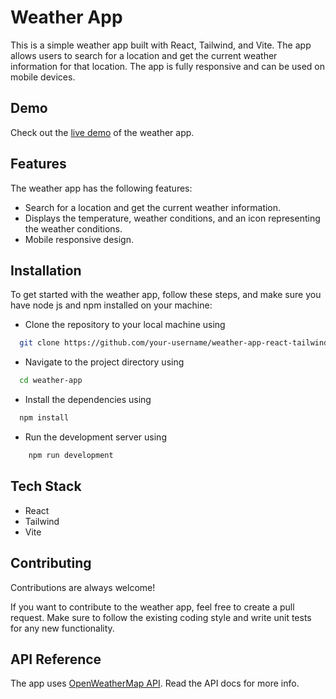 
# Weather App

This is a simple weather app built with React, Tailwind, and Vite. The app allows users to search for a location and get the current weather information for that location. The app is fully responsive and can be used on mobile devices.


## Demo

Check out the [live demo](https://reacttailwindweatherapp.netlify.app/) of the weather app.


## Features
The weather app has the following features:
- Search for a location and get the current weather information. 
- Displays the temperature, weather conditions, and an icon representing the weather conditions.  
- Mobile responsive design.  


## Installation

To get started with the weather app, follow these steps, and make sure you have node js and npm installed on your machine:

- Clone the repository to your local machine using 
```bash
  git clone https://github.com/your-username/weather-app-react-tailwind.git
```

- Navigate to the project directory using 
```bash
  cd weather-app
```
- Install the dependencies using
```bash
  npm install
```

- Run the development server using 
```bash
    npm run development
```

## Tech Stack

- React
- Tailwind
- Vite



## Contributing

Contributions are always welcome!

If you want to contribute to the weather app, feel free to create a pull request. Make sure to follow the existing coding style and write unit tests for any new functionality.

## API Reference
The app uses [OpenWeatherMap API](https://openweathermap.org/api). Read the API docs for more info.

